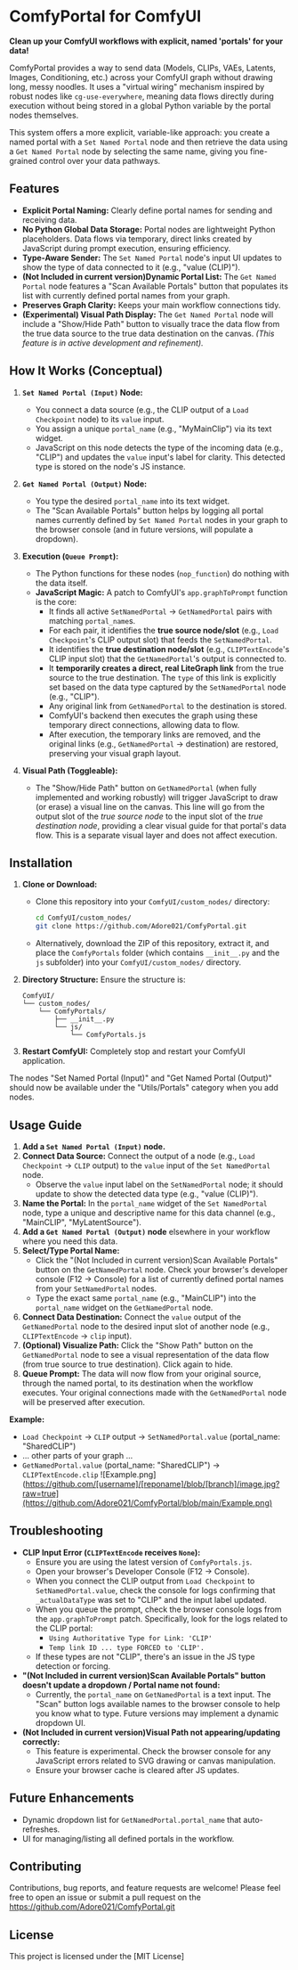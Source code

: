 # ComfyPortal for ComfyUI

**Clean up your ComfyUI workflows with explicit, named 'portals' for your data!**

ComfyPortal provides a way to send data (Models, CLIPs, VAEs, Latents, Images, Conditioning, etc.) across your ComfyUI graph without drawing long, messy noodles. It uses a "virtual wiring" mechanism inspired by robust nodes like `cg-use-everywhere`, meaning data flows directly during execution without being stored in a global Python variable by the portal nodes themselves.

This system offers a more explicit, variable-like approach: you create a named portal with a `Set Named Portal` node and then retrieve the data using a `Get Named Portal` node by selecting the same name, giving you fine-grained control over your data pathways.

## Features

*   **Explicit Portal Naming:** Clearly define portal names for sending and receiving data.
*   **No Python Global Data Storage:** Portal nodes are lightweight Python placeholders. Data flows via temporary, direct links created by JavaScript during prompt execution, ensuring efficiency.
*   **Type-Aware Sender:** The `Set Named Portal` node's input UI updates to show the type of data connected to it (e.g., "value (CLIP)").
*   **(Not Included in current version)Dynamic Portal List:** The `Get Named Portal` node features a "Scan Available Portals" button that populates its list with currently defined portal names from your graph.
*   **Preserves Graph Clarity:** Keeps your main workflow connections tidy.
*   **(Experimental) Visual Path Display:** The `Get Named Portal` node will include a "Show/Hide Path" button to visually trace the data flow from the true data source to the true data destination on the canvas. *(This feature is in active development and refinement).*

## How It Works (Conceptual)

1.  **`Set Named Portal (Input)` Node:**
    *   You connect a data source (e.g., the CLIP output of a `Load Checkpoint` node) to its `value` input.
    *   You assign a unique `portal_name` (e.g., "MyMainClip") via its text widget.
    *   JavaScript on this node detects the type of the incoming data (e.g., "CLIP") and updates the `value` input's label for clarity. This detected type is stored on the node's JS instance.

2.  **`Get Named Portal (Output)` Node:**
    *   You type the desired `portal_name` into its text widget.
    *   The "Scan Available Portals" button helps by logging all portal names currently defined by `Set Named Portal` nodes in your graph to the browser console (and in future versions, will populate a dropdown).

3.  **Execution (`Queue Prompt`):**
    *   The Python functions for these nodes (`nop_function`) do nothing with the data itself.
    *   **JavaScript Magic:** A patch to ComfyUI's `app.graphToPrompt` function is the core:
        *   It finds all active `SetNamedPortal` -> `GetNamedPortal` pairs with matching `portal_name`s.
        *   For each pair, it identifies the **true source node/slot** (e.g., `Load Checkpoint`'s CLIP output slot) that feeds the `SetNamedPortal`.
        *   It identifies the **true destination node/slot** (e.g., `CLIPTextEncode`'s CLIP input slot) that the `GetNamedPortal`'s output is connected to.
        *   It **temporarily creates a direct, real LiteGraph link** from the true source to the true destination. The `type` of this link is explicitly set based on the data type captured by the `SetNamedPortal` node (e.g., "CLIP").
        *   Any original link from `GetNamedPortal` to the destination is stored.
        *   ComfyUI's backend then executes the graph using these temporary direct connections, allowing data to flow.
        *   After execution, the temporary links are removed, and the original links (e.g., `GetNamedPortal` -> destination) are restored, preserving your visual graph layout.

4.  **Visual Path (Toggleable):**
    *   The "Show/Hide Path" button on `GetNamedPortal` (when fully implemented and working robustly) will trigger JavaScript to draw (or erase) a visual line on the canvas. This line will go from the output slot of the *true source node* to the input slot of the *true destination node*, providing a clear visual guide for that portal's data flow. This is a separate visual layer and does not affect execution.

## Installation

1.  **Clone or Download:**
    *   Clone this repository into your `ComfyUI/custom_nodes/` directory:
        ```bash
        cd ComfyUI/custom_nodes/
        git clone https://github.com/Adore021/ComfyPortal.git 
        ```
    *   Alternatively, download the ZIP of this repository, extract it, and place the `ComfyPortals` folder (which contains `__init__.py` and the `js` subfolder) into your `ComfyUI/custom_nodes/` directory.

2.  **Directory Structure:** Ensure the structure is:
    ```
    ComfyUI/
    └── custom_nodes/
        └── ComfyPortals/
            ├── __init__.py
            └── js/
                └── ComfyPortals.js 
    ```

3.  **Restart ComfyUI:** Completely stop and restart your ComfyUI application.

The nodes "Set Named Portal (Input)" and "Get Named Portal (Output)" should now be available under the "Utils/Portals" category when you add nodes.

## Usage Guide

1.  **Add a `Set Named Portal (Input)` node.**
2.  **Connect Data Source:** Connect the output of a node (e.g., `Load Checkpoint` -> `CLIP` output) to the `value` input of the `Set NamedPortal` node.
    *   Observe the `value` input label on the `SetNamedPortal` node; it should update to show the detected data type (e.g., "value (CLIP)").
3.  **Name the Portal:** In the `portal_name` widget of the `Set NamedPortal` node, type a unique and descriptive name for this data channel (e.g., "MainCLIP", "MyLatentSource").
4.  **Add a `Get Named Portal (Output)` node** elsewhere in your workflow where you need this data.
5.  **Select/Type Portal Name:**
    *   Click the "(Not Included in current version)Scan Available Portals" button on the `GetNamedPortal` node. Check your browser's developer console (F12 -> Console) for a list of currently defined portal names from your `SetNamedPortal` nodes.
    *   Type the exact same `portal_name` (e.g., "MainCLIP") into the `portal_name` widget on the `GetNamedPortal` node.
6.  **Connect Data Destination:** Connect the `value` output of the `GetNamedPortal` node to the desired input slot of another node (e.g., `CLIPTextEncode` -> `clip` input).
7.  **(Optional) Visualize Path:** Click the "Show Path" button on the `GetNamedPortal` node to see a visual representation of the data flow (from true source to true destination). Click again to hide.
8.  **Queue Prompt:** The data will now flow from your original source, through the named portal, to its destination when the workflow executes. Your original connections made with the `GetNamedPortal` node will be preserved after execution.

**Example:**
*   `Load Checkpoint` -> `CLIP` output  ->  `SetNamedPortal.value` (portal_name: "SharedCLIP")
*   ... other parts of your graph ...
*   `GetNamedPortal.value` (portal_name: "SharedCLIP")  ->  `CLIPTextEncode.clip`
![Example.png](https://github.com/[username]/[reponame]/blob/[branch]/image.jpg?raw=true](https://github.com/Adore021/ComfyPortal/blob/main/Example.png)

## Troubleshooting

*   **CLIP Input Error (`CLIPTextEncode` receives `None`):**
    *   Ensure you are using the latest version of `ComfyPortals.js`.
    *   Open your browser's Developer Console (F12 -> Console).
    *   When you connect the CLIP output from `Load Checkpoint` to `SetNamedPortal.value`, check the console for logs confirming that `_actualDataType` was set to "CLIP" and the input label updated.
    *   When you queue the prompt, check the browser console logs from the `app.graphToPrompt` patch. Specifically, look for the logs related to the CLIP portal:
        *   `Using Authoritative Type for Link: 'CLIP'`
        *   `Temp link ID ... type FORCED to 'CLIP'.`
    *   If these types are not "CLIP", there's an issue in the JS type detection or forcing.
*   **"(Not Included in current version)Scan Available Portals" button doesn't update a dropdown / Portal name not found:**
    *   Currently, the `portal_name` on `GetNamedPortal` is a text input. The "Scan" button logs available names to the browser console to help you know what to type. Future versions may implement a dynamic dropdown UI.
*   **(Not Included in current version)Visual Path not appearing/updating correctly:**
    *   This feature is experimental. Check the browser console for any JavaScript errors related to SVG drawing or canvas manipulation.
    *   Ensure your browser cache is cleared after JS updates.

## Future Enhancements

*   Dynamic dropdown list for `GetNamedPortal.portal_name` that auto-refreshes.
*   UI for managing/listing all defined portals in the workflow.

## Contributing

Contributions, bug reports, and feature requests are welcome! Please feel free to open an issue or submit a pull request on the https://github.com/Adore021/ComfyPortal.git

## License

This project is licensed under the [MIT License]
